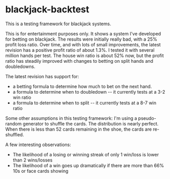 # blackjack-backtest
This is a testing framework for blackjack systems.

This is for entertainment purposes only.  It shows a system I've developed for betting on blackjack.  The results were initially really bad, with a 25% profit loss ratio.  Over time, and with lots of small improvements, the latest revision has a positive profit ratio of about 1.3%.  I tested it with several million hands per test.  The house win ratio is about 52% now, but the profit ratio has steadily improved with changes to betting on split hands and doubledowns.

The latest revision has support for:

* a betting formula to determine how much to bet on the next hand.
* a formula to determine when to doubledown -- it currently tests at a 3-2 win ratio
* a formula to determine when to split -- it currently tests at a 8-7 win ratio

Some other assumptions in this testing framework:  I'm using a pseudo-random generator to shuffle the cards.  The distribution is nearly perfect.  When there is less than 52 cards remaining in the shoe, the cards are re-shuffled.

A few interesting observations:

* The likelihood of a losing or winning streak of only 1 win/loss is lower than 2 wins/losses
* The likelihood of a win goes up dramatically if there are more than 66%  10s or face cards showing

